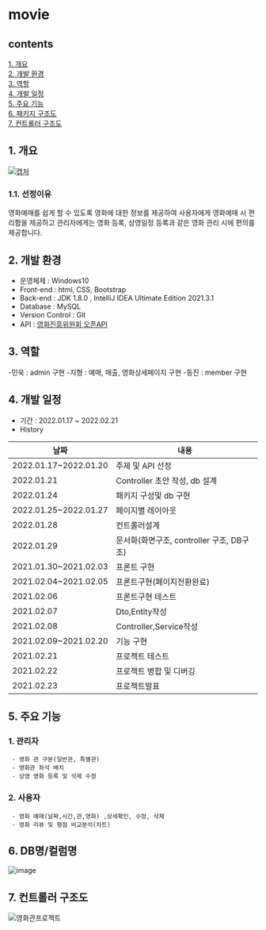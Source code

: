 # movie
## contents
[1. 개요](#1-개요)   <br>
[2. 개발 환경](#2-개발-환경) <br>
[3. 역할](#3-역할)  <br>
[4. 개발 일정](#4-개발-일정)   <br>
[5. 주요 기능](#5-주요-기능)   <br>
[6. 패키지 구조도](#6-DB명-컬럼명)   <br>
[7. 컨트롤러 구조도](#7-컨트롤러-구조도) 

## 1. 개요

[![캡처](https://user-images.githubusercontent.com/91528966/155261167-90b81d94-0c09-40e1-86cd-5d621cdb0ab4.png)](https://www.youtube.com/watch?v=9qKqo242rbg)

### 1.1. 선정이유
영화예매를 쉽게 할 수 있도록 영화에 대한 정보를 제공하여 사용자에게 영화예매 시 편리함을 제공하고 관리자에게는 영화 등록, 상영일정 등록과 같은 영화 관리 시에 편의를 제공합니다.

## 2. 개발 환경
- 운영체제 : Windows10
- Front-end : html, CSS, Bootstrap
- Back-end : JDK 1.8.0 , IntelliJ IDEA Ultimate Edition 2021.3.1
- Database : MySQL
- Version Control : Git
- API : [영화진흥위원회 오픈API](https://www.kobis.or.kr/kobisopenapi/homepg/apiservice/searchServiceInfo.do#;)

## 3. 역할
-민욱 : admin 구현
-지형 : 예매, 매출, 영화상세페이지 구현
-동진 : member 구현

## 4. 개발 일정
- 기간 : 2022.01.17 ~ 2022.02.21  
- History

|날짜|내용|
|----|----|
|2022.01.17~2022.01.20|주제 및 API 선정|
|2022.01.21|Controller 초안 작성, db 설계|
|2022.01.24|패키지 구성및 db 구현|
|2022.01.25~2022.01.27|페이지별 레이아웃|
|2022.01.28|컨트롤러설계|
|2022.01.29|문서화(화면구조, controller 구조, DB구조)|
|2021.01.30~2021.02.03|프론트 구현|
|2021.02.04~2021.02.05|프론트구현(페이지전환완료)|
|2021.02.06|프론트구현 테스트|
|2021.02.07|Dto,Entity작성|
|2021.02.08|Controller,Service작성|
|2021.02.09~2021.02.20|기능 구현|
|2021.02.21|프로젝트 테스트|
|2021.02.22|프로젝트 병합 및 디버깅|
|2021.02.23|프로젝트발표|

## 5. 주요 기능

### 1. 관리자
     - 영화 관 구분(일반관, 특별관)
     - 영화관 좌석 배치 
     - 상영 영화 등록 및 삭제 수정
### 2. 사용자
     - 영화 예매(날짜,시간,관,영화) ,상세확인, 수정, 삭제
     - 영화 리뷰 및 평점 비교분석(차트)

## 6. DB명/컬럼명

![image](https://user-images.githubusercontent.com/91528966/155260907-34a64c99-689b-4912-9048-b2bfdcd1cf8d.png)

## 7. 컨트롤러 구조도
![영화관프로젝트](https://user-images.githubusercontent.com/91528966/150746516-3a9f3987-b746-484f-a003-1332d6bcb860.jpg)


